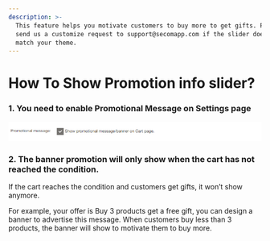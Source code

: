 ```yaml
---
description: >-
  This feature helps you motivate customers to buy more to get gifts. Please
  send us a customize request to support@secomapp.com if the slider does not
  match your theme.
---
```


# How To Show Promotion info slider?

### 1. You need to enable Promotional Message on Settings page

![](../.gitbook/assets/promotional-message.png)

### 2. The banner promotion will only show when the cart has not reached the condition.

If the cart reaches the condition and customers get gifts, it won’t show anymore. 

For example, your offer is Buy 3 products get a free gift, you can design a banner to advertise this message. When customers buy less than 3 products, the banner will show to motivate them to buy more. 

